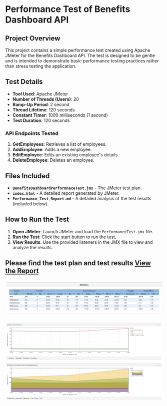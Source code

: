 # Performance Test of Benefits Dashboard API

## Project Overview
This project contains a simple performance test created using Apache JMeter for the Benefits Dashboard API. The test is designed to be gentle and is intended to demonstrate basic performance testing practices rather than stress testing the application.

## Test Details
- **Tool Used**: Apache JMeter
- **Number of Threads (Users)**: 20
- **Ramp-Up Period**: 2 second
- **Thread Lifetime**: 120 seconds
- **Constant Timer**: 1000 milliseconds (1 second)
- **Test Duration**: 120 seconds

### API Endpoints Tested
1. **GetEmployees**: Retrieves a list of employees.
2. **AddEmployee**: Adds a new employee.
3. **EditEmployee**: Edits an existing employee's details.
4. **DeleteEmployee**: Deletes an employee.

## Files Included
- **`BenefitsDashboardPerformnaceTest.jmx`** - The JMeter test plan.
- **`index.html`** - A detailed report generated by JMeter.
- **`Performance_Test_Report.md`** - A detailed analysis of the test results (included below).

## How to Run the Test
1. **Open JMeter**: Launch JMeter and load the `PerformanceTest.jmx` file.
2. **Run the Test**: Click the start button to run the test.
3. **View Results**: Use the provided listeners in the JMX file to view and analyze the results.

Please find the test plan and test results [View the Report](https://github.com/sherkepriya89/BenefitsDashboardPerformanceTest/blob/main/Performance_Test_Report.md)
---
![](Statistics.png)

![](ResponseTime.png)